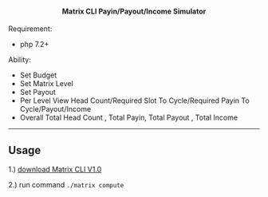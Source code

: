 

<h4> <center><bold>Matrix CLI </bold> Payin/Payout/Income Simulator</center></h4>

Requirement:
- php 7.2+

Ability:
- Set Budget
- Set Matrix Level
- Set Payout
- Per Level View Head Count/Required Slot To Cycle/Required Payin To Cycle/Payout/Income 
- Overall Total Head Count , Total Payin, Total Payout , Total Income

------

## Usage

1.) [download Matrix CLI V1.0](https://github.com/g0ld3lux/matrix-cli/releases/tag/1.0)

2.) run command `./matrix compute`
